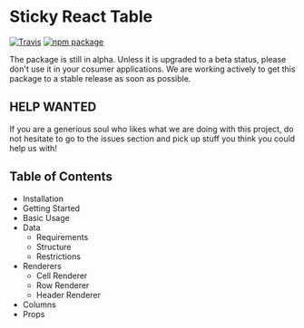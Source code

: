# Sticky React Table

[![Travis][build-badge]][build]
[![npm package][npm-badge]][npm]

The package is still in alpha. Unless it is upgraded to a beta status, please don't use it in your cosumer applications. We are working actively to get this package to a stable release as soon as possible.

## HELP WANTED

If you are a generious soul who likes what we are doing with this project, do not hesitate to go to the issues section and pick up stuff you think you could help us with!

## Table of Contents

- Installation
- Getting Started
- Basic Usage
- Data
  - Requirements
  - Structure
  - Restrictions
- Renderers
  - Cell Renderer
  - Row Renderer
  - Header Renderer
- Columns
- Props

[build-badge]: https://img.shields.io/travis/samrith-s/sticky-react-table/master.svg
[build]: https://travis-ci.org/samrith-s/sticky-react-table
[npm-badge]: https://img.shields.io/npm/v/sticky-react-table.svg
[npm]: https://www.npmjs.org/package/sticky-react-table
[coveralls-badge]: https://img.shields.io/coveralls/user/repo/master.png?style=flat-square
[coveralls]: https://coveralls.io/github/user/repo
